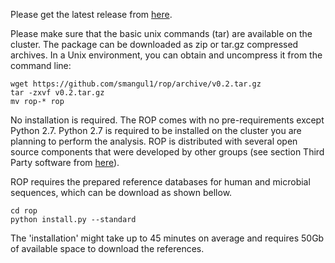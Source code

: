 Please get the latest release from [here](https://github.com/smangul1/rop/releases).

Please make sure that the basic unix commands (tar) are available on the cluster. The package  can be downloaded as zip or tar.gz compressed archives. In a Unix environment, you can obtain and uncompress it from the command line:

```
wget https://github.com/smangul1/rop/archive/v0.2.tar.gz
tar -zxvf v0.2.tar.gz
mv rop-* rop
```

No installation is required. The ROP comes with no pre-requirements except Python 2.7. Python 2.7 is required to be installed on the cluster you are planning to perform the analysis. ROP is distributed with several open source components that were developed by other groups (see section Third Party software from [here](https://sergheimangul.wordpress.com//rop/)).

ROP requires the prepared reference databases for human and microbial sequences, which can be download as shown bellow. 

```
cd rop
python install.py --standard
```
 
The 'installation' might take up to  45 minutes on average and requires 50Gb of available space to download the references.


